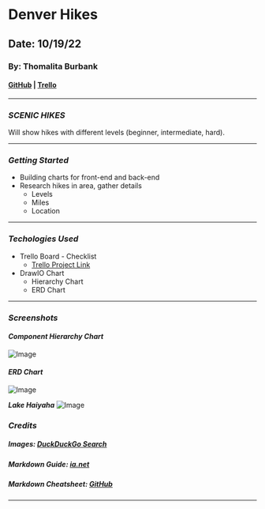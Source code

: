 # Denver Hikes

## Date: 10/19/22
### By: Thomalita Burbank
#### [GitHub](https://github.com/thomalita) | [Trello](https://trello.com/b/kScL36IN/denver-hikes)
***

### ***SCENIC HIKES***
Will show hikes with different levels (beginner, intermediate, hard).
***

### ***Getting Started***
* Building charts for front-end and back-end 
* Research hikes in area, gather details
     * Levels
     * Miles
     * Location
     

***

### ***Techologies Used***
* Trello Board - Checklist
    * [Trello Project Link](https://trello.com/b/kScL36IN/denver-hikes)
* DrawIO Chart
    * Hierarchy Chart
    * ERD Chart



***
### ***Screenshots***

#### ***Component Hierarchy Chart***
![Image]()

#### ***ERD Chart***
![Image](denverHikesProject.png)

***Lake Haiyaha***
![Image](https://www.foxintheforest.net/wp-content/uploads/2020/05/rob-morton-fecsiuPSJsc-unsplash-1536x1024.jpg)

### ***Credits***
##### Images: [DuckDuckGo Search](http://www.duckduckgo.com)

##### Markdown Guide: [ia.net](https://ia.net/writer/support/general/markdown-guide)

##### Markdown Cheatsheet: [GitHub](https://guides.github.com/pdfs/markdown-cheatsheet-online.pdf)
***